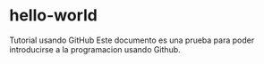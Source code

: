 # hello-world
Tutorial usando GitHub
Este documento es una prueba para poder introducirse a la programacion usando Github.
